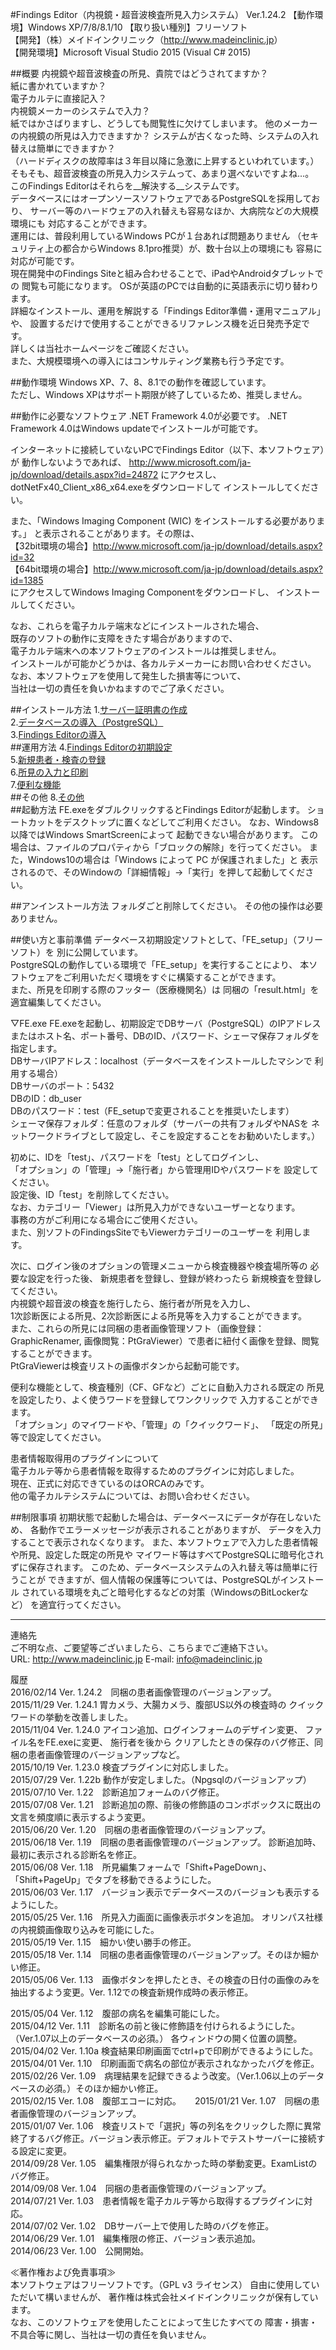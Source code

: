 #Findings Editor（内視鏡・超音波検査所見入力システム） Ver.1.24.2
 【動作環境】Windows XP/7/8/8.1/10 
 【取り扱い種別】フリーソフト  
 【開発】（株）メイドインクリニック（<http://www.madeinclinic.jp>）  
 【開発環境】Microsoft Visual Studio 2015 (Visual C# 2015)

##概要
内視鏡や超音波検査の所見、貴院ではどうされてますか？  
紙に書かれていますか？  
電子カルテに直接記入？  
内視鏡メーカーのシステムで入力？  
紙ではかさばりますし、どうしても閲覧性に欠けてしまいます。
他のメーカーの内視鏡の所見は入力できますか？
システムが古くなった時、システムの入れ替えは簡単にできますか？  
（ハードディスクの故障率は３年目以降に急激に上昇するといわれています。）   
そもそも、超音波検査の所見入力システムって、あまり選べないですよね…。  
このFindings Editorはそれらを__解決する__システムです。  
データベースにはオープンソースソフトウェアであるPostgreSQLを採用しており、
サーバー等のハードウェアの入れ替えも容易なほか、大病院などの大規模環境にも
対応することができます。   
運用には、普段利用しているWindows PCが１台あれば問題ありません
（セキュリティ上の都合からWindows 8.1pro推奨）が、数十台以上の環境にも
容易に対応が可能です。  
現在開発中のFindings Siteと組み合わせることで、iPadやAndroidタブレットでの
閲覧も可能になります。
OSが英語のPCでは自動的に英語表示に切り替わります。  
詳細なインストール、運用を解説する「Findings Editor準備・運用マニュアル」や、
設置するだけで使用することができるリファレンス機を近日発売予定です。  
詳しくは当社ホームページをご確認ください。  
また、大規模環境への導入にはコンサルティング業務も行う予定です。

##動作環境
Windows XP、7、8、8.1での動作を確認しています。  
ただし、Windows XPはサポート期限が終了しているため、推奨しません。

##動作に必要なソフトウェア
.NET Framework 4.0が必要です。
.NET Framework 4.0はWindows updateでインストールが可能です。

インターネットに接続していないPCでFindings Editor（以下、本ソフトウェア）が
動作しないようであれば、
<http://www.microsoft.com/ja-jp/download/details.aspx?id=24872>
にアクセスし、dotNetFx40_Client_x86_x64.exeをダウンロードして
インストールしてください。

また、「Windows Imaging Component (WIC) をインストールする必要があります。」
と表示されることがあります。その際は、  
【32bit環境の場合】<http://www.microsoft.com/ja-jp/download/details.aspx?id=32>  
【64bit環境の場合】<http://www.microsoft.com/ja-jp/download/details.aspx?id=1385>  
にアクセスしてWindows Imaging Componentをダウンロードし、
インストールしてください。

なお、これらを電子カルテ端末などにインストールされた場合、  
既存のソフトの動作に支障をきたす場合がありますので、  
電子カルテ端末への本ソフトウェアのインストールは推奨しません。  
インストールが可能かどうかは、各カルテメーカーにお問い合わせください。  
なお、本ソフトウェアを使用して発生した損害等について、  
当社は一切の責任を負いかねますのでご了承ください。  

##インストール方法
1.[サーバー証明書の作成](./SSLCRT-ja.md)  
2.[データベースの導入（PostgreSQL）](./POSTGRESQL-ja.md)  
3.[Findings Editorの導入](./FEINSTALL-ja.md)  
##運用方法
4.[Findings Editorの初期設定](./FEINISET-ja.md)  
5.[新規患者・検査の登録](./FERUNNING01-ja.md)  
6.[所見の入力と印刷](./FERUNNING02-ja.md)  
7.[便利な機能](./FERUNNING03-ja.md)  
##その他
8.[その他](./ETCETERA-ja.md)  
##起動方法
FE.exeをダブルクリックするとFindings Editorが起動します。
ショートカットをデスクトップに置くなどしてご利用ください。
なお、Windows8以降ではWindows SmartScreenによって
起動できない場合があります。
この場合は、ファイルのプロパティから「ブロックの解除」を行ってください。
また，Windows10の場合は「Windows によって PC が保護されました」と
表示されるので、そのWindowの「詳細情報」→「実行」を押して起動してください。

##アンインストール方法
フォルダごと削除してください。
その他の操作は必要ありません。

##使い方と事前準備
データベース初期設定ソフトとして、「FE_setup」（フリーソフト）を
別に公開しています。  
PostgreSQLの動作している環境で「FE_setup」を実行することにより、
本ソフトウェアをご利用いただく環境をすぐに構築することができます。  
また、所見を印刷する際のフッター（医療機関名）は
同梱の「result.html」を適宜編集してください。   

▽FE.exe
FE.exeを起動し、初期設定でDBサーバ（PostgreSQL）のIPアドレス
またはホスト名、ポート番号、DBのID、パスワード、シェーマ保存フォルダを
指定します。  
DBサーバIPアドレス：localhost（データベースをインストールしたマシンで
利用する場合）  
DBサーバのポート：5432  
DBのID：db_user  
DBのパスワード：test（FE_setupで変更されることを推奨いたします）  
シェーマ保存フォルダ：任意のフォルダ（サーバーの共有フォルダやNASを
ネットワークドライブとして設定し、そこを設定することをお勧めいたします。）  

初めに、IDを「test」、パスワードを「test」としてログインし、  
「オプション」の「管理」→「施行者」から管理用IDやパスワードを
設定してください。  
設定後、ID「test」を削除してください。  
なお、カテゴリー「Viewer」は所見入力ができないユーザーとなります。  
事務の方がご利用になる場合にご使用ください。  
また、別ソフトのFindingsSiteでもViewerカテゴリーのユーザーを
利用します。  

次に、ログイン後のオプションの管理メニューから検査機器や検査場所等の
必要な設定を行った後、  新規患者を登録し、登録が終わったら
新規検査を登録してください。  
内視鏡や超音波の検査を施行したら、施行者が所見を入力し、  
1次診断医による所見、2次診断医による所見等を入力することができます。  
また、これらの所見には同梱の患者画像管理ソフト（画像登録：GraphicRenamer,
画像閲覧：PtGraViewer）で患者に紐付く画像を登録、閲覧することができます。  
PtGraViewerは検査リストの画像ボタンから起動可能です。  

便利な機能として、検査種別（CF、GFなど）ごとに自動入力される既定の
所見を設定したり、よく使うワードを登録してワンクリックで
入力することができます。  
「オプション」のマイワードや、「管理」の「クイックワード」、
「既定の所見」等で設定してください。  

患者情報取得用のプラグインについて  
電子カルテ等から患者情報を取得するためのプラグインに対応しました。  
現在、正式に対応できているのはORCAのみです。  
他の電子カルテシステムについては、お問い合わせください。  

##制限事項
初期状態で起動した場合は、データベースにデータが存在しないため、
各動作でエラーメッセージが表示されることがありますが、
データを入力することで表示されなくなります。
また、本ソフトウェアで入力した患者情報や所見、設定した既定の所見や
マイワード等はすべてPostgreSQLに暗号化されずに保存されます。
このため、データベースシステムの入れ替え等は簡単に行うことが
できますが、個人情報の保護等については、PostgreSQLがインストール
されている環境を丸ごと暗号化するなどの対策（WindowsのBitLockerなど）
を適宜行ってください。
***
連絡先  
ご不明な点、ご要望等ございましたら、こちらまでご連絡下さい。  
URL: <http://www.madeinclinic.jp>
E-mail: <info@madeinclinic.jp>


履歴  
2016/02/14 Ver. 1.24.2　同梱の患者画像管理のバージョンアップ。  
2015/11/29 Ver. 1.24.1 胃カメラ、大腸カメラ、腹部US以外の検査時の クイックワードの挙動を改善しました。  
2015/11/04 Ver. 1.24.0 アイコン追加、ログインフォームのデザイン変更、 ファイル名をFE.exeに変更、  施行者を後から クリアしたときの保存のバグ修正、同梱の患者画像管理のバージョンアップなど。  
2015/10/19 Ver. 1.23.0 検査プラグインに対応しました。  
2015/07/29 Ver. 1.22b 動作が安定しました。（Npgsqlのバージョンアップ）  
2015/07/10 Ver. 1.22　診断追加フォームのバグ修正。  
2015/07/08 Ver. 1.21　診断追加の際、前後の修飾語のコンボボックスに既出の文言を頻度順に表示するよう変更。  
2015/06/20 Ver. 1.20　同梱の患者画像管理のバージョンアップ。  
2015/06/18 Ver. 1.19　同梱の患者画像管理のバージョンアップ。  診断追加時、最初に表示される診断名を修正。  
2015/06/08 Ver. 1.18　所見編集フォームで「Shift+PageDown」、「Shift+PageUp」でタブを移動できるようにした。  
2015/06/03 Ver. 1.17　バージョン表示でデータベースのバージョンも表示するようにした。  
2015/05/25 Ver. 1.16　所見入力画面に画像表示ボタンを追加。  オリンパス社様の内視鏡画像取り込みを可能にした。  
2015/05/19 Ver. 1.15　細かい使い勝手の修正。  
2015/05/18 Ver. 1.14　同梱の患者画像管理のバージョンアップ。そのほか細かい修正。  
2015/05/06 Ver. 1.13　画像ボタンを押したとき、その検査の日付の画像のみを抽出するよう変更。Ver. 1.12での検査新規作成時の表示修正。　　
  
2015/05/04 Ver. 1.12　腹部の病名を編集可能にした。  
2015/04/12 Ver. 1.11　診断名の前と後に修飾語を付けられるようにした。（Ver.1.07以上のデータベースの必須。）  各ウィンドウの開く位置の調整。
2015/04/02 Ver. 1.10a 検査結果印刷画面でctrl+pで印刷ができるようにした。  
2015/04/01 Ver. 1.10　印刷画面で病名の部位が表示されなかったバグを修正。  
2015/02/26 Ver. 1.09　病理結果を記録できるよう改変。（Ver.1.06以上のデータベースの必須。）そのほか細かい修正。  
2015/02/15 Ver. 1.08　腹部エコーに対応。  　
2015/01/21 Ver. 1.07　同梱の患者画像管理のバージョンアップ。  
2015/01/07 Ver. 1.06　検査リストで「選択」等の列名をクリックした際に異常終了するバグ修正。バージョン表示修正。デフォルトでテストサーバーに接続する設定に変更。  
2014/09/28 Ver. 1.05　編集権限が得られなかった時の挙動変更。ExamListのバグ修正。  
2014/09/08 Ver. 1.04　同梱の患者画像管理のバージョンアップ。  
2014/07/21 Ver. 1.03　患者情報を電子カルテ等から取得するプラグインに対応。  
2014/07/02 Ver. 1.02　DBサーバー上で使用した時のバグを修正。  
2014/06/29 Ver. 1.01　編集権限の修正、バージョン表示追加。  
2014/06/23 Ver. 1.00　公開開始。  

≪著作権および免責事項≫  
本ソフトウェアはフリーソフトです。（GPL v3 ライセンス）
自由に使用していただいて構いませんが、  著作権は株式会社メイドインクリニックが保有しています。  
なお、このソフトウェアを使用したことによって生じたすべての
障害・損害・不具合等に関し、当社は一切の責任を負いません。
